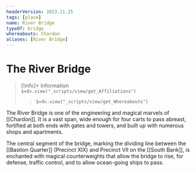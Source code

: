 ```yaml
---
headerVersion: 2023.11.25
tags: [place]
name: River Bridge
typeOf: bridge
whereabouts: Chardon
aliases: [River Bridge]
---
```

# The River Bridge
>[!info]+ Information  
> `$=dv.view("_scripts/view/get_Affiliations")`  
>> `$=dv.view("_scripts/view/get_Whereabouts")`

The River Bridge is one of the engineering and magical marvels of [[Chardon]].  It is a vast span, wide enough for four carts to pass abreast, fortified at both ends with gates and towers, and built up with numerous shops and apartments. 

The central segment of the bridge, marking the dividing line between the [[Bastion Quarter]] (Precinct XIX) and Precinct VII on the [[South Bank]], is enchanted with magical counterweights that allow the bridge to rise, for defense, traffic control, and to allow ocean-going ships to pass. 